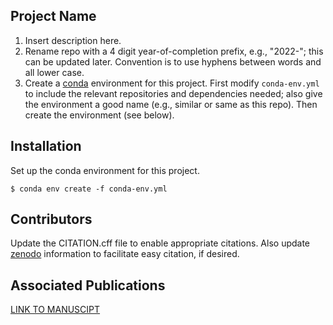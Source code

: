 Project Name
---
1. Insert description here.
2. Rename repo with a 4 digit year-of-completion prefix, e.g., "2022-"; this can be updated later. Convention is to use hyphens between words and all lower case.
3. Create a [conda](https://www.anaconda.com/) environment for this project.  First modify `conda-env.yml` to include the relevant repositories and dependencies needed; also give the environment a good name (e.g., similar or same as this repo). Then create the environment (see below).

Installation
---

Set up the conda environment for this project.
```code
$ conda env create -f conda-env.yml
```

Contributors
---
Update the CITATION.cff file to enable appropriate citations.  Also update [zenodo](https://zenodo.org/) information to facilitate easy citation, if desired.


Associated Publications
---
[LINK TO MANUSCIPT]()
